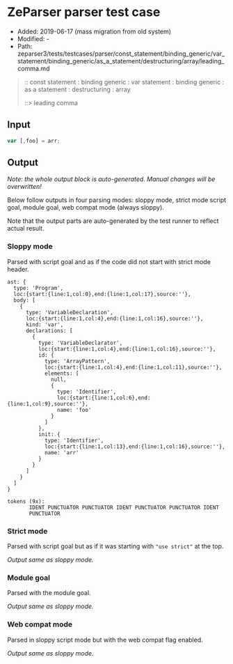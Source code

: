# ZeParser parser test case

- Added: 2019-06-17 (mass migration from old system)
- Modified: -
- Path: zeparser3/tests/testcases/parser/const_statement/binding_generic/var_statement/binding_generic/as_a_statement/destructuring/array/leading_comma.md

> :: const statement : binding generic : var statement : binding generic : as a statement : destructuring : array
>
> ::> leading comma

## Input

`````js
var [,foo] = arr;
`````

## Output

_Note: the whole output block is auto-generated. Manual changes will be overwritten!_

Below follow outputs in four parsing modes: sloppy mode, strict mode script goal, module goal, web compat mode (always sloppy).

Note that the output parts are auto-generated by the test runner to reflect actual result.

### Sloppy mode

Parsed with script goal and as if the code did not start with strict mode header.

`````
ast: {
  type: 'Program',
  loc:{start:{line:1,col:0},end:{line:1,col:17},source:''},
  body: [
    {
      type: 'VariableDeclaration',
      loc:{start:{line:1,col:4},end:{line:1,col:16},source:''},
      kind: 'var',
      declarations: [
        {
          type: 'VariableDeclarator',
          loc:{start:{line:1,col:4},end:{line:1,col:16},source:''},
          id: {
            type: 'ArrayPattern',
            loc:{start:{line:1,col:4},end:{line:1,col:11},source:''},
            elements: [
              null,
              {
                type: 'Identifier',
                loc:{start:{line:1,col:6},end:{line:1,col:9},source:''},
                name: 'foo'
              }
            ]
          },
          init: {
            type: 'Identifier',
            loc:{start:{line:1,col:13},end:{line:1,col:16},source:''},
            name: 'arr'
          }
        }
      ]
    }
  ]
}

tokens (9x):
       IDENT PUNCTUATOR PUNCTUATOR IDENT PUNCTUATOR PUNCTUATOR IDENT
       PUNCTUATOR
`````

### Strict mode

Parsed with script goal but as if it was starting with `"use strict"` at the top.

_Output same as sloppy mode._

### Module goal

Parsed with the module goal.

_Output same as sloppy mode._

### Web compat mode

Parsed in sloppy script mode but with the web compat flag enabled.

_Output same as sloppy mode._
